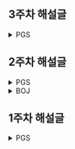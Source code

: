 ## 3주차 해설글
<details>
<summary>PGS</summary>

| 문제 | 해설글 |
| --- | --- |
| 42576_완주하지 못한 선수 | [Kaite Park의 해설글](https://blog.com/kaite/42576)<br>[Hoper Kim의 해설글](https://blog.com/hoper/42576)<br>[Jacker Lee의 해설글](https://blog.com/jacker/42576) |
| 12912_두 정수 사이의 합 | [Kaite Park의 해설글](https://blog.com/kaite/12912) |
| 74567541_슈퍼 참치 | [Hoper Kim의 해설글](https://blog.com/hoper/74567541)<br>[Kaite Park의 해설글](https://blog.com/kaite/74567541) |
| 12906_같은 숫자는 싫어 | [Hoper Kim의 해설글](https://blog.com/hoper/12906) |
| 345350_고등어 만들기 | [Hoper Kim의 해설글](https://blog.com/hoper/345350)<br>[Kaite Park의 해설글](https://blog.com/kaite/345350) |
| 12932_자연수 뒤집어 배열로 만들기 | [Kaite Park의 해설글](https://blog.com/kaite/12932) |
| 141242_배열로 만들기 | [Kaite Park의 해설글](https://blog.com/kaite/141242) |

</details>

## 2주차 해설글
<details>
<summary>PGS</summary>

| 문제 | 해설글 |
| --- | --- |
| 12982_예산 | [Jacker Lee의 해설글](https://blog.com/jacker/12982) |
| 12977_소수 만들기 | [Hoper Kim의 해설글](https://blog.com/hoper/12977) |

</details>

<details>
<summary>BOJ</summary>

| 문제 | 해설글 |
| --- | --- |
| 1234_문제 | [Jacker Lee의 해설글](https://blog.com/jacker/1234)<br>[John Doe의 해설글](https://blog.com/johndoe/1234) |
| 5678_문제명 | [John Doe의 해설글](https://blog.com/johndoe/5678) |

</details>

## 1주차 해설글
<details>
<summary>PGS</summary>

| 문제 | 해설글 |
| --- | --- |
| 12901_2016년 | [Jane Doe의 해설글](https://blog.com/janedoe/12901)<br>[Hoper Kim의 해설글](https://blog.com/hoper/12901)<br>[John Doe의 해설글](https://blog.com/johndoe/12901) |
| 42840_모의고사 | [Hoper Kim의 해설글](https://blog.com/hoper/42840)<br>[Jane Doe의 해설글](https://blog.com/janedoe/42840)<br>[John Doe의 해설글](https://blog.com/johndoe/42840) |
| 86491_최소직사각형 | [Hoper Kim의 해설글](https://blog.com/hoper/86491) |
| 42862_체육복 | [John Doe의 해설글](https://blog.com/johndoe/42862)<br>[Jane Doe의 해설글](https://blog.com/janedoe/42862) |

</details>

